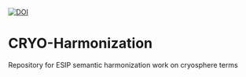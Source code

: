 [![DOI](https://zenodo.org/badge/620489143.svg)](https://zenodo.org/badge/latestdoi/620489143)
# CRYO-Harmonization
Repository for ESIP semantic harmonization work on cryosphere terms
